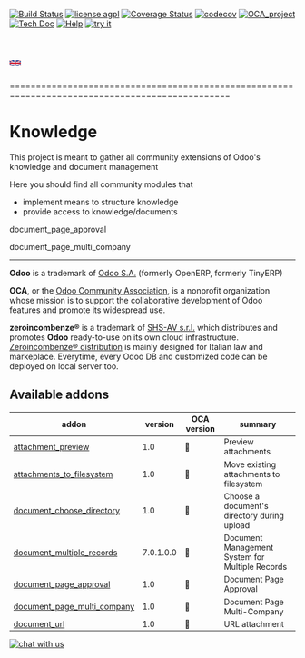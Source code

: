 [![Build Status](https://travis-ci.org/zeroincombenze/knowledge.svg?branch=7.0)](https://travis-ci.org/zeroincombenze/knowledge)
[![license agpl](https://img.shields.io/badge/licence-AGPL--3-blue.svg)](http://www.gnu.org/licenses/agpl-3.0.html)
[![Coverage Status](https://coveralls.io/repos/github/zeroincombenze/knowledge/badge.svg?branch=7.0)](https://coveralls.io/github/zeroincombenze/knowledge?branch=7.0)
[![codecov](https://codecov.io/gh/zeroincombenze/knowledge/branch/7.0/graph/badge.svg)](https://codecov.io/gh/zeroincombenze/knowledge/branch/7.0)
[![OCA_project](http://www.zeroincombenze.it/wp-content/uploads/ci-ct/prd/button-oca-7.svg)](https://github.com/OCA/knowledge/tree/7.0)
[![Tech Doc](http://www.zeroincombenze.it/wp-content/uploads/ci-ct/prd/button-docs-7.svg)](http://wiki.zeroincombenze.org/en/Odoo/7.0/dev)
[![Help](http://www.zeroincombenze.it/wp-content/uploads/ci-ct/prd/button-help-7.svg)](http://wiki.zeroincombenze.org/en/Odoo/7.0/man/)
[![try it](http://www.zeroincombenze.it/wp-content/uploads/ci-ct/prd/button-try-it-7.svg)](http://erp7.zeroincombenze.it)


[![en](https://github.com/zeroincombenze/grymb/blob/master/flags/en_US.png)](https://www.facebook.com/groups/openerp.italia/)
================================================================================================
================================================================================================

Knowledge
=========

This project is meant to gather all community extensions of Odoo's knowledge and document management

Here you should find all community modules that

- implement means to structure knowledge
- provide access to knowledge/documents


document\_page\_approval

document\_page\_multi\_company

[//]: # (copyright)

----

**Odoo** is a trademark of [Odoo S.A.](https://www.odoo.com/) (formerly OpenERP, formerly TinyERP)

**OCA**, or the [Odoo Community Association](http://odoo-community.org/), is a nonprofit organization whose
mission is to support the collaborative development of Odoo features and
promote its widespread use.

**zeroincombenze®** is a trademark of [SHS-AV s.r.l.](http://www.shs-av.com/)
which distributes and promotes **Odoo** ready-to-use on its own cloud infrastructure.
[Zeroincombenze® distribution](http://wiki.zeroincombenze.org/en/Odoo)
is mainly designed for Italian law and markeplace.
Everytime, every Odoo DB and customized code can be deployed on local server too.

[//]: # (end copyright)
[//]: # (addons)


Available addons
----------------
addon | version | OCA version | summary
--- | --- | --- | ---
[attachment_preview](attachment_preview/) | 1.0 | :repeat: | Preview attachments
[attachments_to_filesystem](attachments_to_filesystem/) | 1.0 | :repeat: | Move existing attachments to filesystem
[document_choose_directory](document_choose_directory/) | 1.0 | :repeat: | Choose a document's directory during upload
[document_multiple_records](document_multiple_records/) | 7.0.1.0.0 | :repeat: | Document Management System for Multiple Records
[document_page_approval](document_page_approval/) | 1.0 | :repeat: | Document Page Approval
[document_page_multi_company](document_page_multi_company/) | 1.0 | :repeat: | Document Page Multi-Company
[document_url](document_url/) | 1.0 | :repeat: | URL attachment

[//]: # (end addons)

[![chat with us](https://www.shs-av.com/wp-content/chat_with_us.gif)](https://tawk.to/85d4f6e06e68dd4e358797643fe5ee67540e408b)
